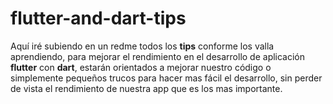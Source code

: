 # flutter-and-dart-tips
Aquí iré subiendo en un redme todos los **tips** conforme los valla aprendiendo, para mejorar el rendimiento en el desarrollo de aplicación **flutter** con **dart**, estarán orientados a mejorar nuestro código o simplemente pequeños trucos para hacer mas fácil el desarrollo, sin perder de vista el rendimiento de nuestra app que es los mas importante.
